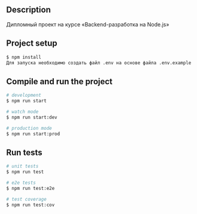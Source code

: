 ## Description

Дипломный проект на курсе «Backend-разработка на Node.js»
## Project setup

```bash
$ npm install
Для запуска необходимо создать файл .env на основе файла .env.example
```

## Compile and run the project

```bash
# development
$ npm run start

# watch mode
$ npm run start:dev

# production mode
$ npm run start:prod
```

## Run tests

```bash
# unit tests
$ npm run test

# e2e tests
$ npm run test:e2e

# test coverage
$ npm run test:cov
```

